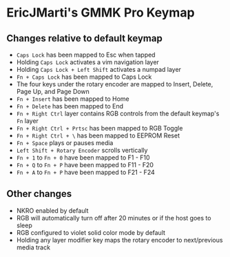 # EricJMarti's GMMK Pro Keymap

## Changes relative to default keymap

- `Caps Lock` has been mapped to Esc when tapped
- Holding `Caps Lock` activates a vim navigation layer
- Holding `Caps Lock + Left Shift` activates a numpad layer
- `Fn + Caps Lock` has been mapped to Caps Lock
- The four keys under the rotary encoder are mapped to Insert, Delete, Page Up, and Page Down
- `Fn + Insert` has been mapped to Home
- `Fn + Delete` has been mapped to End
- `Fn + Right Ctrl` layer contains RGB controls from the default keymap's `Fn` layer
- `Fn + Right Ctrl + Prtsc` has been mapped to RGB Toggle
- `Fn + Right Ctrl + \` has been mapped to EEPROM Reset
- `Fn + Space` plays or pauses media
- `Left Shift + Rotary Encoder` scrolls vertically
- `Fn + 1` to `Fn + 0` have been mapped to F1 - F10
- `Fn + Q` to `Fn + P` have been mapped to F11 - F20
- `Fn + A` to `Fn + P` have been mapped to F21 - F24

## Other changes

- NKRO enabled by default
- RGB will automatically turn off after 20 minutes or if the host goes to sleep
- RGB configured to violet solid color mode by default
- Holding any layer modifier key maps the rotary encoder to next/previous media track

